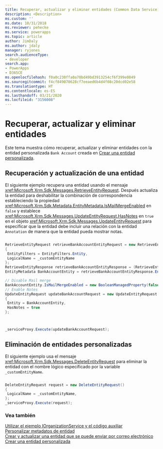 ```yaml
---
title: Recuperar, actualizar y eliminar entidades (Common Data Service) | Microsoft Docs
description: <Description>
ms.custom: ''
ms.date: 10/31/2018
ms.reviewer: pehecke
ms.service: powerapps
ms.topic: article
author: JimDaly
ms.author: jdaly
manager: ryjones
search.audienceType:
- developer
search.app:
- PowerApps
- D365CE
ms.openlocfilehash: f0a0c230ffa0a70bd49bd3913254cf6f399e0849
ms.sourcegitcommit: f4cf849070628cf7eeaed6b4d4f08c20dcd02e58
ms.translationtype: HT
ms.contentlocale: es-ES
ms.lasthandoff: 03/21/2020
ms.locfileid: "3156008"
---
```

# <a name="retrieve-update-and-delete-entities"></a>Recuperar, actualizar y eliminar entidades

Este tema muestra cómo recuperar, actualizar y eliminar entidades con la entidad personalizada `Bank Account` creada en [Crear una entidad personalizada](create-custom-entity.md).  
  
<a name="BKMK_RetrieveAndUpdateEntity"></a>  
 
## <a name="retrieve-and-update-an-entity"></a>Recuperación y actualización de una entidad  

 El siguiente ejemplo recupera una entidad usando el mensaje <xref:Microsoft.Xrm.Sdk.Messages.RetrieveEntityRequest>. Después actualiza la entidad para deshabilitar la combinación de correspondencia estableciendo la propiedad <xref:Microsoft.Xrm.Sdk.Metadata.EntityMetadata.IsMailMergeEnabled> en `false` y establece <xref:Microsoft.Xrm.Sdk.Messages.UpdateEntityRequest.HasNotes> en `true` en el objeto <xref:Microsoft.Xrm.Sdk.Messages.UpdateEntityRequest> para especificar que la entidad debe incluir una relación con la entidad `Annotation` de manera que la entidad pueda mostrar notas.  
  
```csharp

RetrieveEntityRequest retrieveBankAccountEntityRequest = new RetrieveEntityRequest
{
 EntityFilters = EntityFilters.Entity,
 LogicalName = _customEntityName
};
RetrieveEntityResponse retrieveBankAccountEntityResponse = (RetrieveEntityResponse)_serviceProxy.Execute(retrieveBankAccountEntityRequest);
EntityMetadata BankAccountEntity = retrieveBankAccountEntityResponse.EntityMetadata;

// Disable Mail merge
BankAccountEntity.IsMailMergeEnabled = new BooleanManagedProperty(false);
// Enable Notes
UpdateEntityRequest updateBankAccountRequest = new UpdateEntityRequest
{
 Entity = BankAccountEntity,
 HasNotes = true
};



_serviceProxy.Execute(updateBankAccountRequest);
```
  
<a name="BKMK_DeleteCustomEntity"></a>   

## <a name="delete-a-custom-entity"></a>Eliminación de entidades personalizadas  

El siguiente ejemplo usa el mensaje <xref:Microsoft.Xrm.Sdk.Messages.DeleteEntityRequest> para eliminar la entidad con el nombre lógico especificado por la variable `_customEntityName`.  
  
```csharp

DeleteEntityRequest request = new DeleteEntityRequest()
{
 LogicalName = _customEntityName,
};
_serviceProxy.Execute(request);
```
  
### <a name="see-also"></a>Vea también  
 [Utilizar el ejemplo IOrganizationService y el código auxiliar](/dynamics365/customer-engagement/developer/use-sample-helper-code)   
 [Personalizar metadatos de entidad](../customize-entity-metadata.md)   
 [Crear y actualizar una entidad que se puede enviar por correo electrónico](/dynamics365/customer-engagement/developer/create-update-entity-emailed)   
 [Crear una entidad personalizada](create-custom-entity.md)